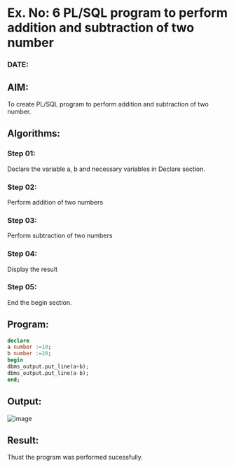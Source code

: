 # Ex. No: 6 PL/SQL program to perform addition and subtraction of two number 
### DATE: 
## AIM: 
To create PL/SQL program to perform addition and subtraction of two number.
## Algorithms:
### Step 01:
Declare the variable a, b and necessary variables in Declare section.
### Step 02:
Perform addition of two numbers
### Step 03:
Perform subtraction of two numbers 
### Step 04:
Display the result 
### Step 05:
End the begin section.

## Program:
```sql
declare
a number :=10;
b number :=20;
begin
dbms_output.put_line(a+b);
dbms_output.put_line(a-b);
end;
```


## Output:
![image](https://github.com/Lakshmipriya2005/DBMS/assets/115525361/ca244df1-b136-4b51-abb1-e99402105b6b)



## Result:
Thust the program was performed sucessfully.
